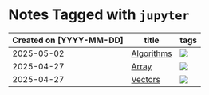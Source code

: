 # Notes Tagged with `jupyter`

| Created on [YYYY-MM-DD] | title                                                                                              | tags                                                                         |
|-------------------------|----------------------------------------------------------------------------------------------------|------------------------------------------------------------------------------|
| 2025-05-02              | [Algorithms](https://github.com/aigle-levant/dev-notes/blob/main/Networks/Core/DNS/DNS%20query.md) | [![](https://img.shields.io/badge/tag-jupyter-b4bfb)](../tags/jupyter.md.md) |
| 2025-04-27              | [Array](https://github.com/aigle-levant/dev-notes/blob/main/Networks/Core/DNS/DNS%20query.md)      | [![](https://img.shields.io/badge/tag-jupyter-b4bfb)](../tags/jupyter.md.md) |
| 2025-04-27              | [Vectors](https://github.com/aigle-levant/dev-notes/blob/main/Networks/Core/DNS/DNS%20query.md)    | [![](https://img.shields.io/badge/tag-jupyter-b4bfb)](../tags/jupyter.md.md) |